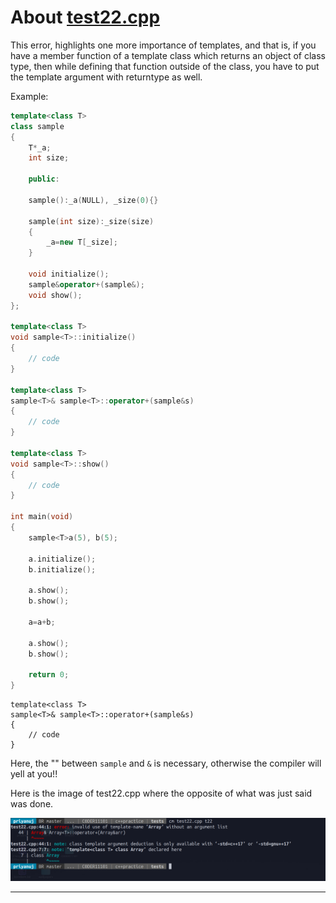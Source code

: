 # About [test22.cpp](https://github.com/C0DER11101/CPPNotesAndPrograms/blob/master/tests/test22.cpp)

This error, highlights one more importance of templates, and that is, if you have a member function of a template class which returns an object of class type, then while defining that function outside of the class, you have to put the template argument with returntype as well.

Example:

```c++
template<class T>
class sample
{
	T*_a;
	int size;

	public:

	sample():_a(NULL), _size(0){}

	sample(int size):_size(size)
	{
		_a=new T[_size];
	}

	void initialize();
	sample&operator+(sample&);
	void show();
};

template<class T>
void sample<T>::initialize()
{
	// code
}

template<class T>
sample<T>& sample<T>::operator+(sample&s)
{
	// code
}

template<class T>
void sample<T>::show()
{
	// code
}

int main(void)
{
	sample<T>a(5), b(5);

	a.initialize();
	b.initialize();

	a.show();
	b.show();

	a=a+b;

	a.show();
	b.show();

	return 0;
}
```


```
template<class T>
sample<T>& sample<T>::operator+(sample&s)
{
	// code
}
```
Here, the "<T>" between `sample` and `&` is necessary, otherwise the compiler will yell at you!!

Here is the image of test22.cpp where the opposite of what was just said was done.


![image](https://github.com/C0DER11101/CPPNotesAndPrograms/blob/master/tests/TemplateError.png?raw=true)

---
